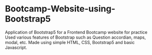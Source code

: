 # Bootcamp-Website-using-Bootstrap5
Application of Bootstrap5 for a Frontend Bootcamp website for practice
Used various features of Bootstrap such as Question accordian, maps, modal, etc.
Made using simple HTML, CSS, Bootstrap5 and basic Javascript.
